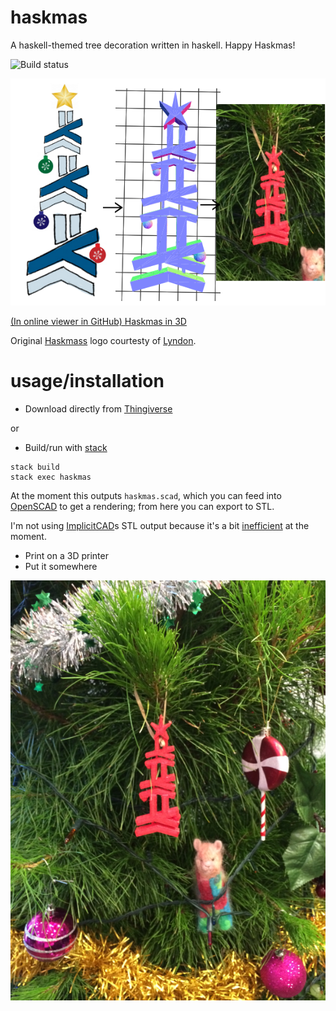 haskmas
==

A haskell-themed tree decoration written in haskell. Happy Haskmas!

![Build status](https://travis-ci.org/silky/haskmas.svg)


![Haskmas in 2D and 3D](haskmas_all.png)

[(In online viewer in GitHub) Haskmas in 3D](https://github.com/silky/haskmas/blob/master/haskmas.stl)

Original [Haskmass](http://www.meetup.com/Melbourne-Haskell-Users-Group/events/222203592/)
logo courtesty of [Lyndon](https://github.com/sordina).


usage/installation
==

- Download directly from [Thingiverse](http://www.thingiverse.com/thing:1187442)

or

- Build/run with [stack](https://github.com/commercialhaskell/stack)

````
stack build
stack exec haskmas
````

At the moment this outputs `haskmas.scad`, which you can feed into [OpenSCAD](http://www.openscad.org/) to get a rendering; from here you can export to STL.

I'm not using [ImplicitCAD](https://github.com/colah/ImplicitCAD)s STL output because it's a bit [inefficient](https://github.com/colah/ImplicitCAD/pull/67) at the moment.

- Print on a 3D printer
- Put it somewhere

![Haskmas tree decoration](on_tree.png)
